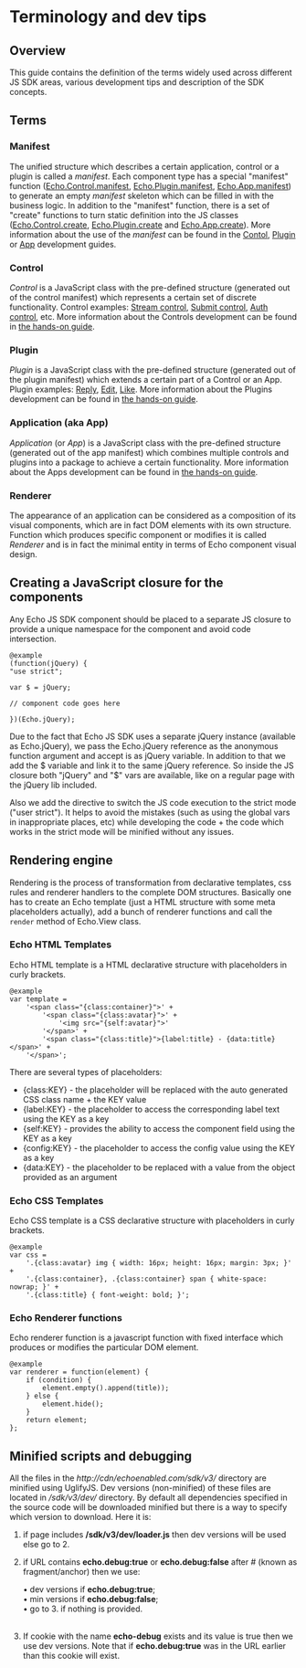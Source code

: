 # Terminology and dev tips

## Overview

This guide contains the definition of the terms widely used across different JS SDK areas, various development tips and description of the SDK concepts.

## Terms

### Manifest

The unified structure which describes a certain application, control or a plugin is called a *manifest*. Each component type has a special "manifest" function ([Echo.Control.manifest](#!/api/Echo.Control-static-method-manifest), [Echo.Plugin.manifest](#!/api/Echo.Plugin-static-method-manifest), [Echo.App.manifest](#!/api/Echo.App-static-method-manifest)) to generate an empty *manifest* skeleton which can be filled in with the business logic. In addition to the "manifest" function, there is a set of "create" functions to turn static definition into the JS classes ([Echo.Control.create](#!/api/Echo.Control-static-method-create), [Echo.Plugin.create](#!/api/Echo.Plugin-static-method-create) and [Echo.App.create](#!/api/Echo.App-static-method-create)). More information about the use of the *manifest* can be found in the [Contol](#!/guide/how_to_develop_control), [Plugin](#!/guide/how_to_develop_plugin) or [App](#!/guide/how_to_develop_app) development guides.

### Control

*Control* is a JavaScript class with the pre-defined structure (generated out of the control manifest) which represents a certain set of discrete functionality. Control examples: [Stream control](#!/api/Echo.StreamServer.Controls.Stream), [Submit control](#!/api/Echo.StreamServer.Controls.Submit), [Auth control](#!/api/Echo.IdentityServer.Controls.Auth), etc. More information about the Controls development can be found in [the hands-on guide](#!/guide/how_to_develop_control).

### Plugin

*Plugin* is a JavaScript class with the pre-defined structure (generated out of the plugin manifest) which extends a certain part of a Control or an App. Plugin examples: [Reply](#!/api/Echo.StreamServer.Controls.Stream.Item.Plugins.Reply), [Edit](#!/api/Echo.StreamServer.Controls.Stream.Item.Plugins.Edit), [Like](#!/api/Echo.StreamServer.Controls.Stream.Item.Plugins.Like). More information about the Plugins development can be found in [the hands-on guide](#!/guide/how_to_develop_plugin).

### Application (aka App)

*Application* (or *App*) is a JavaScript class with the pre-defined structure (generated out of the app manifest) which combines multiple controls and plugins into a package to achieve a certain functionality. More information about the Apps development can be found in [the hands-on guide](#!/guide/how_to_develop_app).

### Renderer

The appearance of an application can be considered as a composition of its visual components, which are in fact DOM elements with its own structure. Function which produces specific component or modifies it is called *Renderer* and is in fact the minimal entity in terms of Echo component visual design.

## Creating a JavaScript closure for the components

Any Echo JS SDK component should be placed to a separate JS closure to provide a unique namespace for the component and avoid code intersection.

	@example
	(function(jQuery) {
	"use strict";

	var $ = jQuery;

	// component code goes here

	})(Echo.jQuery);

Due to the fact that Echo JS SDK uses a separate jQuery instance (available as Echo.jQuery), we pass the Echo.jQuery reference as the anonymous function argument and accept is as jQuery variable. In addition to that we add the $ variable and link it to the same jQuery reference. So inside the JS closure both "jQuery" and "$" vars are available, like on a regular page with the jQuery lib included.

Also we add the directive to switch the JS code execution to the strict mode ("user strict"). It helps to avoid the mistakes (such as using the global vars in inappropriate places, etc) while developing the code + the code which works in the strict mode will be minified without any issues.

## Rendering engine

Rendering is the process of transformation from declarative templates, css rules and renderer handlers to the complete DOM structures. Basically one has to create an Echo template (just a HTML structure with some meta placeholders actually), add a bunch of renderer functions and call the `render` method of Echo.View class.

### Echo HTML Templates

Echo HTML template is a HTML declarative structure with placeholders in curly brackets.

	@example
	var template =
		'<span class="{class:container}">' +
			'<span class="{class:avatar}">' +
				'<img src="{self:avatar}">'
			'</span>' +
			'<span class="{class:title}">{label:title} - {data:title}</span>' +
		'</span>';


There are several types of placeholders:

+ {class:KEY} - the placeholder will be replaced with the auto generated CSS class name + the KEY value
+ {label:KEY} - the placeholder to access the corresponding label text using the KEY as a key
+ {self:KEY}  - provides the ability to access the component field using the KEY as a key
+ {config:KEY} - the placeholder to access the config value using the KEY as a key
+ {data:KEY} - the placeholder to be replaced with a value from the object provided as an argument

### Echo CSS Templates

Echo CSS template is a CSS declarative structure with placeholders in curly brackets.

	@example
	var css = 
		'.{class:avatar} img { width: 16px; height: 16px; margin: 3px; }' +
		'.{class:container}, .{class:container} span { white-space: nowrap; }' +
		'.{class:title} { font-weight: bold; }';

### Echo Renderer functions

Echo renderer function is a javascript function with fixed interface which produces or modifies the particular DOM element.

	@example
	var renderer = function(element) {
		if (condition) {
			element.empty().append(title));
		} else {
			element.hide();
		}
		return element;
	};

## Minified scripts and debugging

All the files in the _http://cdn/echoenabled.com/sdk/v3/_ directory are minified using UglifyJS. Dev versions (non-minified) of these files are located in _/sdk/v3/dev/_ directory.
By default all dependencies specified in the source code will be downloaded minified but there is a way to specify which version to download. Here it is:

1. if page includes **/sdk/v3/dev/loader.js** then dev versions will be used else go to 2.
2. if URL contains **echo.debug:true** or **echo.debug:false** after # (known as fragment/anchor) then we use:

    &bull; dev versions if **echo.debug:true**;<br>
    &bull; min versions if **echo.debug:false**;<br>
    &bull; go to 3. if nothing is provided.<br><br>

3. If cookie with the name **echo-debug** exists and its value is true then we use dev versions. Note that if **echo.debug:true** was in the URL earlier than this cookie will exist.



